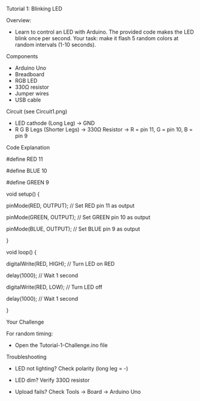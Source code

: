Tutorial 1: Blinking LED

Overview:
  * Learn to control an LED with Arduino. The provided code makes the LED blink once per second. Your task: make it flash 5 random colors at random intervals (1-10 seconds).

Components
  * Arduino Uno
  * Breadboard
  * RGB LED
  * 330Ω resistor
  * Jumper wires
  * USB cable

Circuit (see Circuit1.png)

  * LED cathode (Long Leg) → GND
  * R G B Legs (Shorter Legs) → 330Ω Resistor → R = pin 11, G = pin 10, B = pin 9

Code Explanation

#define RED 11

#define BLUE 10

#define GREEN 9

void setup() {

  pinMode(RED, OUTPUT);  // Set RED pin 11 as output
  
  pinMode(GREEN, OUTPUT);  // Set GREEN pin 10 as output
  
  pinMode(BLUE, OUTPUT);  // Set BLUE pin 9 as output
  
}



void loop() {

 digitalWrite(RED, HIGH);  // Turn LED on RED

 delay(1000);              // Wait 1 second

 digitalWrite(RED, LOW);   // Turn LED off

 delay(1000);              // Wait 1 second

}


Your Challenge

  For random timing:

  * Open the Tutorial-1-Challenge.ino file

Troubleshooting

* LED not lighting? Check polarity (long leg = -)

* LED dim? Verify 330Ω resistor

* Upload fails? Check Tools → Board → Arduino Uno









